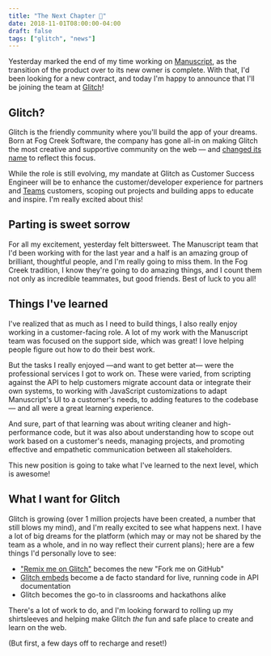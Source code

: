 ```yaml
---
title: "The Next Chapter 🎏"
date: 2018-11-01T08:00:00-04:00
draft: false
tags: ["glitch", "news"]
---
```


Yesterday marked the end of my time working on [Manuscript], as the transition of the product over to its new owner is complete. With that, I'd been looking for a new contract, and today I'm happy to announce that I'll be joining the team at [Glitch]!

<!--more-->

## Glitch?

Glitch is the friendly community where you'll build the app of your dreams. Born at Fog Creek Software, the company has gone all-in on making Glitch the most creative and supportive community on the web — and [changed its name] to reflect this focus.

While the role is still evolving, my mandate at Glitch as Customer Success Engineer will be to enhance the customer/developer experience for partners and [Teams] customers, scoping out projects and building apps to educate and inspire. I'm really excited about this!

## Parting is sweet sorrow

For all my excitement, yesterday felt bittersweet. The Manuscript team that I'd been working with for the last year and a half is an amazing group of brilliant, thoughtful people, and I'm really going to miss them. In the Fog Creek tradition, I know they're going to do amazing things, and I count them not only as incredible teammates, but good friends. Best of luck to you all!

## Things I've learned

I've realized that as much as I need to build things, I also really enjoy working in a customer-facing role. A lot of my work with the Manuscript team was focused on the support side, which was great! I love helping people figure out how to do their best work.

But the tasks I really enjoyed —and want to get better at— were the professional services I got to work on. These were varied, from scripting against the API to help customers migrate account data or integrate their own systems, to working with JavaScript customizations to adapt Manuscript's UI to a customer's needs, to adding features to the codebase — and all were a great learning experience.

And sure, part of that learning was about writing cleaner and high-performance code, but it was also about understanding how to scope out work based on a customer's needs, managing projects, and promoting effective and empathetic communication between all stakeholders.

This new position is going to take what I've learned to the next level, which is awesome!

## What I want for Glitch

Glitch is growing (over 1 million projects have been created, a number that still blows my mind), and I'm really excited to see what happens next. I have a lot of big dreams for the platform (which may or may not be shared by the team as a whole, and in no way reflect their current plans); here are a few things I'd personally love to see:

- ["Remix me on Glitch"] becomes the new "Fork me on GitHub"
- [Glitch embeds] become a de facto standard for live, running code in API documentation
- Glitch becomes the go-to in classrooms and hackathons alike

There's a lot of work to do, and I'm looking forward to rolling up my shirtsleeves and helping make Glitch _the_ fun and safe place to create and learn on the web.

(But first, a few days off to recharge and reset!)

[Manuscript]: https://manuscript.com
[Glitch]: https://glitch.com/about/
[changed its name]: https://medium.com/glitch/fog-creek-is-now-glitch-5a57dab604e3
[Teams]: https://glitch.com/teams/
["Remix me on Glitch"]: https://medium.com/glitch/remix-in-spaaaace-434c21847a81
[Glitch embeds]: https://glitch-embed.glitch.me